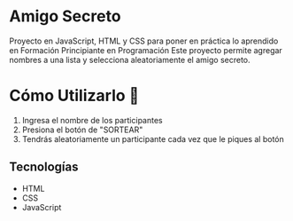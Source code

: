 # Amigo Secreto

Proyecto en JavaScript, HTML y CSS para poner en práctica lo aprendido en Formación Principiante en Programación
Este proyecto permite agregar nombres a una lista y selecciona aleatoriamente el amigo secreto.

# Cómo Utilizarlo 🤔
  1. Ingresa el nombre de los participantes
  2. Presiona el botón de "SORTEAR"
  3. Tendrás aleatoriamente un participante cada vez que le piques al botón

## Tecnologías
- HTML
- CSS
- JavaScript

